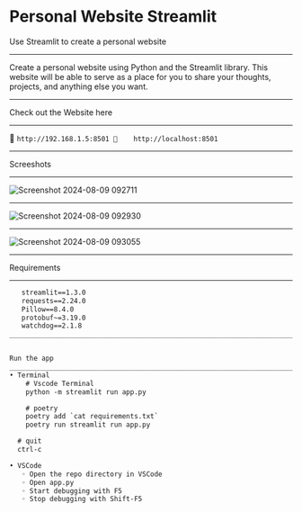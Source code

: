 # Personal Website Streamlit






Use Streamlit to create a personal website
___________________________________________________________________________________________________________________________________________________________________________________________________________
Create a personal website using Python and the Streamlit library. This website will be able to serve as a place for you to share your thoughts, projects, and anything else you want.
___________________________________________________________________________________________________________________________________________________________________________________________________________
Check out the Website here
___________________________________________________________________________________________________________________________________________________________________________________________________________
📢 ```http://192.168.1.5:8501
📢    http://localhost:8501```
___________________________________________________________________________________________________________________________________________________________________________________________________________
Screeshots
___________________________________________________________________________________________________________________________________________________________________________________________________________
![Screenshot 2024-08-09 092711](https://github.com/user-attachments/assets/7a34884a-ae8a-4e57-953f-353d0ade6275)
___________________________________________________________________________________________________________________________________________________________________________________________________________
![Screenshot 2024-08-09 092930](https://github.com/user-attachments/assets/0c67899c-e4b3-46a6-b49a-6c6af203dac7)
___________________________________________________________________________________________________________________________________________________________________________________________________________
![Screenshot 2024-08-09 093055](https://github.com/user-attachments/assets/7881597b-ddd8-484d-a9d2-57f3200e35e3)
___________________________________________________________________________________________________________________________________________________________________________________________________________
Requirements
___________________________________________________________________________________________________________________________________________________________________________________________________________
```streamlit_lottie==0.0.2
   streamlit==1.3.0
   requests==2.24.0
   Pillow==8.4.0
   protobuf~=3.19.0
   watchdog==2.1.8
___________________________________________________________________________________________________________________________________________________________________________________________________________


Run the app
___________________________________________________________________________________________________________________________________________________________________________________________________________
• Terminal
    # Vscode Terminal
    python -m streamlit run app.py

    # poetry
    poetry add `cat requirements.txt`
    poetry run streamlit run app.py

  # quit
  ctrl-c

• VSCode
   ◦ Open the repo directory in VSCode
   ◦ Open app.py
   ◦ Start debugging with F5
   ◦ Stop debugging with Shift-F5

